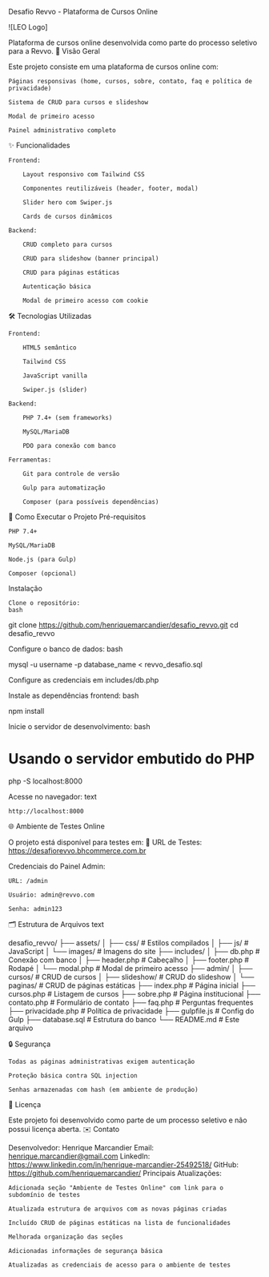 Desafio Revvo - Plataforma de Cursos Online

![LEO Logo]

Plataforma de cursos online desenvolvida como parte do processo seletivo para a Revvo.
📌 Visão Geral

Este projeto consiste em uma plataforma de cursos online com:

    Páginas responsivas (home, cursos, sobre, contato, faq e política de privacidade)

    Sistema de CRUD para cursos e slideshow

    Modal de primeiro acesso

    Painel administrativo completo

✨ Funcionalidades

    Frontend:

        Layout responsivo com Tailwind CSS

        Componentes reutilizáveis (header, footer, modal)

        Slider hero com Swiper.js

        Cards de cursos dinâmicos

    Backend:

        CRUD completo para cursos

        CRUD para slideshow (banner principal)

        CRUD para páginas estáticas

        Autenticação básica

        Modal de primeiro acesso com cookie

🛠 Tecnologias Utilizadas

    Frontend:

        HTML5 semântico

        Tailwind CSS

        JavaScript vanilla

        Swiper.js (slider)

    Backend:

        PHP 7.4+ (sem frameworks)

        MySQL/MariaDB

        PDO para conexão com banco

    Ferramentas:

        Git para controle de versão

        Gulp para automatização

        Composer (para possíveis dependências)

🚀 Como Executar o Projeto
Pré-requisitos

    PHP 7.4+

    MySQL/MariaDB

    Node.js (para Gulp)

    Composer (opcional)

Instalação

    Clone o repositório:
    bash

git clone https://github.com/henriquemarcandier/desafio_revvo.git
cd desafio_revvo

Configure o banco de dados:
bash

mysql -u username -p database_name < revvo_desafio.sql

Configure as credenciais em includes/db.php

Instale as dependências frontend:
bash

npm install

Inicie o servidor de desenvolvimento:
bash

# Usando o servidor embutido do PHP
php -S localhost:8000

Acesse no navegador:
text

    http://localhost:8000

🌐 Ambiente de Testes Online

O projeto está disponível para testes em:
🔹 URL de Testes: https://desafiorevvo.bhcommerce.com.br

Credenciais do Painel Admin:

    URL: /admin

    Usuário: admin@revvo.com

    Senha: admin123

🗂 Estrutura de Arquivos
text

desafio_revvo/
├── assets/
│   ├── css/          # Estilos compilados
│   ├── js/           # JavaScript
│   └── images/       # Imagens do site
├── includes/
│   ├── db.php        # Conexão com banco
│   ├── header.php    # Cabeçalho
│   ├── footer.php    # Rodapé
│   └── modal.php     # Modal de primeiro acesso
├── admin/
│   ├── cursos/       # CRUD de cursos
│   ├── slideshow/    # CRUD do slideshow
│   └── paginas/      # CRUD de páginas estáticas
├── index.php         # Página inicial
├── cursos.php        # Listagem de cursos
├── sobre.php         # Página institucional
├── contato.php       # Formulário de contato
├── faq.php           # Perguntas frequentes
├── privacidade.php   # Política de privacidade
├── gulpfile.js       # Config do Gulp
├── database.sql      # Estrutura do banco
└── README.md         # Este arquivo

🔒 Segurança

    Todas as páginas administrativas exigem autenticação

    Proteção básica contra SQL injection

    Senhas armazenadas com hash (em ambiente de produção)

📝 Licença

Este projeto foi desenvolvido como parte de um processo seletivo e não possui licença aberta.
✉️ Contato

Desenvolvedor: Henrique Marcandier
Email: henrique.marcandier@gmail.com
LinkedIn: https://www.linkedin.com/in/henrique-marcandier-25492518/
GitHub: https://github.com/henriquemarcandier/
Principais Atualizações:

    Adicionada seção "Ambiente de Testes Online" com link para o subdomínio de testes

    Atualizada estrutura de arquivos com as novas páginas criadas

    Incluído CRUD de páginas estáticas na lista de funcionalidades

    Melhorada organização das seções

    Adicionadas informações de segurança básica

    Atualizadas as credenciais de acesso para o ambiente de testes